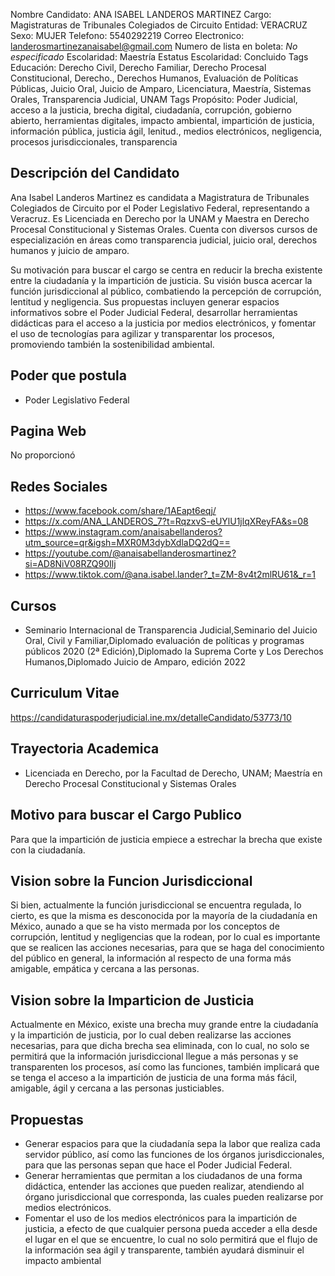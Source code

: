 Nombre Candidato: ANA ISABEL LANDEROS MARTINEZ
Cargo: Magistraturas de Tribunales Colegiados de Circuito
Entidad: VERACRUZ
Sexo: MUJER
Telefono: 5540292219
Correo Electronico: landerosmartinezanaisabel@gmail.com
Numero de lista en boleta: *No especificado*
Escolaridad: Maestría
Estatus Escolaridad: Concluido
Tags Educación: Derecho Civil, Derecho Familiar, Derecho Procesal Constitucional, Derecho., Derechos Humanos, Evaluación de Políticas Públicas, Juicio Oral, Juicio de Amparo, Licenciatura, Maestría, Sistemas Orales, Transparencia Judicial, UNAM
Tags Propósito: Poder Judicial, acceso a la justicia, brecha digital, ciudadanía, corrupción, gobierno abierto, herramientas digitales, impacto ambiental, impartición de justicia, información pública, justicia ágil, lenitud., medios electrónicos, negligencia, procesos jurisdiccionales, transparencia


## Descripción del Candidato 

Ana Isabel Landeros Martinez es candidata a Magistratura de Tribunales Colegiados de Circuito por el Poder Legislativo Federal, representando a Veracruz. Es Licenciada en Derecho por la UNAM y Maestra en Derecho Procesal Constitucional y Sistemas Orales. Cuenta con diversos cursos de especialización en áreas como transparencia judicial, juicio oral, derechos humanos y juicio de amparo.

Su motivación para buscar el cargo se centra en reducir la brecha existente entre la ciudadanía y la impartición de justicia. Su visión busca acercar la función jurisdiccional al público, combatiendo la percepción de corrupción, lentitud y negligencia. Sus propuestas incluyen generar espacios informativos sobre el Poder Judicial Federal, desarrollar herramientas didácticas para el acceso a la justicia por medios electrónicos, y fomentar el uso de tecnologías para agilizar y transparentar los procesos, promoviendo también la sostenibilidad ambiental.


## Poder que postula

- Poder Legislativo Federal


## Pagina Web

No proporcionó


## Redes Sociales

- https://www.facebook.com/share/1AEapt6eqj/
- https://x.com/ANA_LANDEROS_7?t=RqzxvS-eUYlU1jlqXReyFA&s=08
- https://www.instagram.com/anaisabellanderos?utm_source=qr&igsh=MXR0M3dybXdlaDQ2dQ==
- https://youtube.com/@anaisabellanderosmartinez?si=AD8NiV08RZQ90Ilj
- https://www.tiktok.com/@ana.isabel.lander?_t=ZM-8v4t2mlRU61&_r=1


## Cursos

- Seminario Internacional de Transparencia Judicial,Seminario del Juicio Oral, Civil y Familiar,Diplomado evaluación de políticas y programas públicos 2020 (2ª Edición),Diplomado la Suprema Corte y Los Derechos Humanos,Diplomado Juicio de Amparo, edición 2022


## Curriculum Vitae

https://candidaturaspoderjudicial.ine.mx/detalleCandidato/53773/10


## Trayectoria Academica

- Licenciada en Derecho, por la Facultad de Derecho, UNAM; Maestría en Derecho Procesal Constitucional y Sistemas Orales


## Motivo para buscar el Cargo Publico

Para que la impartición de justicia empiece a estrechar la brecha que existe con la ciudadanía.


## Vision sobre la Funcion Jurisdiccional

Si bien, actualmente la función jurisdiccional se encuentra regulada, lo cierto, es que la misma es desconocida por la mayoría de la ciudadanía en México, aunado a que se ha visto mermada por los conceptos de corrupción, lentitud y negligencias que la rodean, por lo cual es importante que se realicen las acciones necesarias, para que se haga del conocimiento del público en general, la información al respecto de una forma más amigable, empática y cercana a las personas.


## Vision sobre la Imparticion de Justicia

Actualmente en México, existe una brecha muy grande entre la ciudadanía y la impartición de justicia, por lo cual deben realizarse las acciones necesarias, para que dicha brecha sea eliminada, con lo cual, no solo se permitirá que la información jurisdiccional llegue a más personas y se transparenten los procesos, así como las funciones, también implicará que se tenga el acceso a la impartición de justicia de una forma más fácil, amigable, ágil y cercana a las personas justiciables.


## Propuestas

- Generar espacios para que la ciudadanía sepa la labor que realiza cada servidor público, así como las funciones de los órganos jurisdiccionales, para que las personas sepan que hace el Poder Judicial Federal.
- Generar herramientas que permitan a los ciudadanos de una forma didáctica, entender las acciones que pueden realizar, atendiendo al órgano jurisdiccional que corresponda, las cuales pueden realizarse por medios electrónicos.
- Fomentar el uso de los medios electrónicos para la impartición de justicia, a efecto de que cualquier persona pueda acceder a ella desde el lugar en el que se encuentre, lo cual no solo permitirá que el flujo de la información sea ágil y transparente, también ayudará disminuir el impacto ambiental

